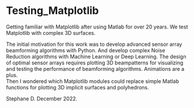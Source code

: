 # Testing_Matplotlib

Getting familiar with Matplotlib after using Matlab for over 20 years.
We test Matplotlib with complex 3D surfaces.

The initial motivation for this work was to develop advanced sensor array beamforming algorithms with Python. And develop complex Noise Reduction algorithms with Machine Learning or Deep Learning.
The design of optimal sensor arrays requires plotting 3D beampatterns for visualizing and testing the performance of beamforming algorithms. Animations are a plus.  
Then I wondered which Matplotlib modules could replace simple Matlab functions for plotting 3D implicit surfaces and polyhedrons. 



Stephane D.  December 2022. 


